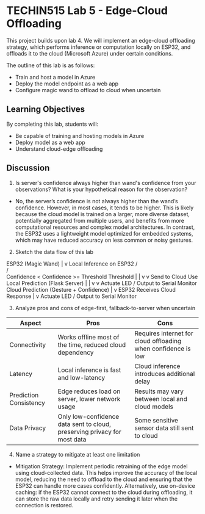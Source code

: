 # TECHIN515 Lab 5 - Edge-Cloud Offloading

This project builds upon lab 4. We will implement an edge-cloud offloading strategy, which performs inference or computation locally on ESP32, and offloads it to the cloud (Microsoft Azure) under certain conditions.

The outline of this lab is as follows:
- Train and host a model in Azure
- Deploy the model endpoint as a web app
- Configure magic wand to offload to cloud when uncertain

## Learning Objectives

By completing this lab, students will:
- Be capable of training and hosting models in Azure
- Deploy model as a web app
- Understand cloud-edge offloading

## Discussion
 1.  Is server's confidence always higher than wand's confidence from your observations? What is your hypothetical reason for the observation?
- No, the server’s confidence is not always higher than the wand’s confidence. However, in most cases, it tends to be higher. This is likely because the cloud model is trained on a larger, more diverse dataset, potentially aggregated from multiple users, and benefits from more computational resources and complex model architectures. In contrast, the ESP32 uses a lightweight model optimized for embedded systems, which may have reduced accuracy on less common or noisy gestures.

2. Sketch the data flow of this lab

ESP32 (Magic Wand)
        |
        v
 Local Inference on ESP32
      /      \
     /        \
Confidence <  Confidence >=
Threshold      Threshold
    |             |
    v             v
Send to Cloud   Use Local Prediction
(Flask Server)          |
    |                   v
    v             Actuate LED / Output to Serial Monitor
Cloud Prediction
(Gesture + Confidence)
    |
    v
ESP32 Receives Cloud Response
    |
    v
Actuate LED / Output to Serial Monitor





3. Analyze pros and cons of edge-first, fallback-to-server when uncertain

| Aspect                 | Pros                                                                     | Cons                                                          |
| ---------------------- | ------------------------------------------------------------------------ | ------------------------------------------------------------- |
| Connectivity           | Works offline most of the time, reduced cloud dependency                 | Requires internet for cloud offloading when confidence is low |
| Latency                | Local inference is fast and low-latency                                  | Cloud inference introduces additional delay                   |
| Prediction Consistency | Edge reduces load on server, lower network usage                         | Results may vary between local and cloud models               |
| Data Privacy           | Only low-confidence data sent to cloud, preserving privacy for most data | Some sensitive sensor data still sent to cloud                |

4. Name a strategy to mitigate at least one limitation
- Mitigation Strategy:
Implement periodic retraining of the edge model using cloud-collected data. This helps improve the accuracy of the local model, reducing the need to offload to the cloud and ensuring that the ESP32 can handle more cases confidently.
Alternatively, use on-device caching: if the ESP32 cannot connect to the cloud during offloading, it can store the raw data locally and retry sending it later when the connection is restored.

